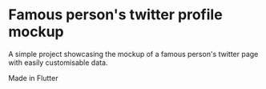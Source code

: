 # Famous person's twitter profile mockup
A simple project showcasing the mockup of a famous person's twitter page with easily customisable data.

Made in Flutter
